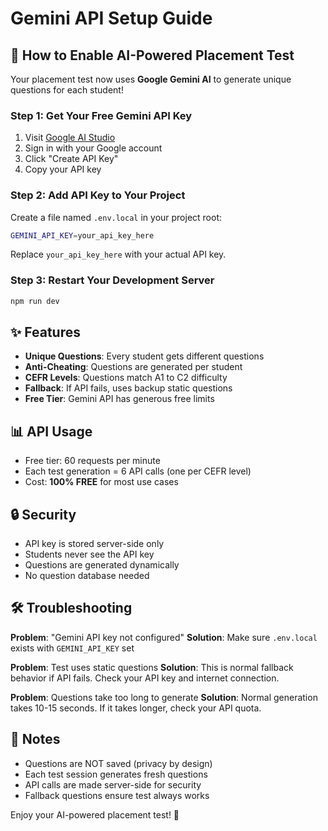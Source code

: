 # Gemini API Setup Guide

## 🚀 How to Enable AI-Powered Placement Test

Your placement test now uses **Google Gemini AI** to generate unique questions for each student!

### Step 1: Get Your Free Gemini API Key

1. Visit [Google AI Studio](https://aistudio.google.com/app/apikey)
2. Sign in with your Google account
3. Click "Create API Key"
4. Copy your API key

### Step 2: Add API Key to Your Project

Create a file named `.env.local` in your project root:

```bash
GEMINI_API_KEY=your_api_key_here
```

Replace `your_api_key_here` with your actual API key.

### Step 3: Restart Your Development Server

```bash
npm run dev
```

## ✨ Features

- **Unique Questions**: Every student gets different questions
- **Anti-Cheating**: Questions are generated per student
- **CEFR Levels**: Questions match A1 to C2 difficulty
- **Fallback**: If API fails, uses backup static questions
- **Free Tier**: Gemini API has generous free limits

## 📊 API Usage

- Free tier: 60 requests per minute
- Each test generation = 6 API calls (one per CEFR level)
- Cost: **100% FREE** for most use cases

## 🔒 Security

- API key is stored server-side only
- Students never see the API key
- Questions are generated dynamically
- No question database needed

## 🛠️ Troubleshooting

**Problem**: "Gemini API key not configured"
**Solution**: Make sure `.env.local` exists with `GEMINI_API_KEY` set

**Problem**: Test uses static questions
**Solution**: This is normal fallback behavior if API fails. Check your API key and internet connection.

**Problem**: Questions take too long to generate
**Solution**: Normal generation takes 10-15 seconds. If it takes longer, check your API quota.

## 📝 Notes

- Questions are NOT saved (privacy by design)
- Each test session generates fresh questions
- API calls are made server-side for security
- Fallback questions ensure test always works

Enjoy your AI-powered placement test! 🎉



